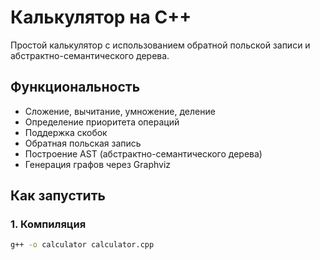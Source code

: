 # Калькулятор на C++

Простой калькулятор с использованием обратной польской записи и абстрактно-семантического дерева.

## Функциональность

- Сложение, вычитание, умножение, деление
- Определение приоритета операций
- Поддержка скобок
- Обратная польская запись
- Построение AST (абстрактно-семантического дерева)
- Генерация графов через Graphviz

## Как запустить

### 1. Компиляция
```bash
g++ -o calculator calculator.cpp
